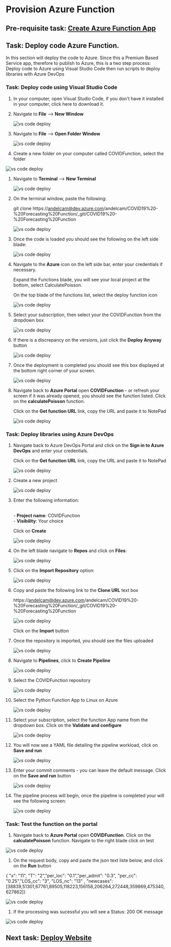 # Provision Azure Function

## Pre-requisite task: [Create Azure Function App](create-azure-function.md)

## Task: Deploy code Azure Function.

In this section will deploy the code to Azure. Since this a <a link ="https://docs.microsoft.com/en-us/azure/azure-functions/functions-premium-plan" target="blank">Premium Based</a> Service app, therefore to publish to Azure, this is a two step process: Deploy code to Azure using Visual Studio Code then run scripts to deploy libraries with Azure DevOps

### Task: Deploy code using Visual Studio Code

1. In your computer, open Visual Studio Code, if you don't have it installed in your computer, click <a link="https://code.visualstudio.com/download" target="blank"> here </a> to download it.

1. Navigate to **File** --> **New Window**

    ![vs code deploy](media/deploy/1.png)

1. Navigate to **File** --> **Open Folder Window**

    ![vs code deploy](media/deploy/2.png)

1. Create a new folder on your computer called COVIDFunction, select the folder

 ![vs code deploy](media/deploy/3.png)

1. Navigate to **Terminal** -->  **New Terminal**
    
    ![vs code deploy](media/deploy/4.png)

1. On the terminal window, paste the following:

    git clone https://andelcam@dev.azure.com/andelcam/COVID19%20-%20Forecasting%20Function/_git/COVID19%20-%20Forecasting%20Function
    
    ![vs code deploy](media/deploy/5.png)

1. Once the code is loaded you should see the following on the left side blade:
    
    ![vs code deploy](media/deploy/6.png)

1. Navigate to the **Azure** icon on the left side bar, enter your credentials if necessary.

    Expand the Functions blade, you will see your local project at the bottom, select CalculatePoisson.

    On the top blade of the functions list, select the deploy function icon
    
    ![vs code deploy](media/deploy/7.png)

1. Select your subscription, then select your the COVIDFunction from the dropdown box
    
    ![vs code deploy](media/deploy/8.png)

1. If there is a discrepancy on the versions, just click the **Deploy Anyway** button
    
    ![vs code deploy](media/deploy/9.png)

1. Once the deployment is completed you should see this box displayed at the bottom right corner of your screen.
    
    ![vs code deploy](media/deploy/10.png)

1. Navigate back to **Azure Portal** open **COVIDFunction** - or refresh your screen if it was already opened, you should see the function listed. Click on the **calculatePoisson** function.

    Click on the **Get function URL** link, copy the URL and paste it to NotePad
    
    ![vs code deploy](media/deploy/11.png)

### Task: Deploy libraries using Azure DevOps

1. Navigate back to  <a link="https://dev.azure.com/">Azure DevOps Portal</a> and click on the **Sign in to Azure DevOps** and enter your credentials.

    Click on the **Get function URL** link, copy the URL and paste it to NotePad
    
    ![vs code deploy](media/deploy/12.png)

1. Create a new project
    
    ![vs code deploy](media/deploy/13.png)

1. Enter the following information:

    <br>- **Project name**: COVIDFunction
    <br>- **Visibility**: Your choice

    Click on **Create**
    
    ![vs code deploy](media/deploy/14.png)

1. On the left blade navigate to **Repos** and click on **Files**:

   ![vs code deploy](media/deploy/15.png)

1. Click on the **Import Repository** option:

   ![vs code deploy](media/deploy/16.png)

1. Copy and paste the following link to the **Clone URL** text box

    https://andelcam@dev.azure.com/andelcam/COVID19%20-%20Forecasting%20Function/_git/COVID19%20-%20Forecasting%20Function

   ![vs code deploy](media/deploy/17.png)

   Click on the **Import** button

1. Once the repository is imported, you should see the files uploaded

   ![vs code deploy](media/deploy/18.png)

1. Navigate to **Pipelines**, click to **Create Pipeline**

   ![vs code deploy](media/deploy/20.png)

1. Select the COVIDFunction repository

   ![vs code deploy](media/deploy/21.png)

1. Select the Python Function App to Linux on Azure

   ![vs code deploy](media/deploy/22.png)

1. Select your subscription, select the function App name from the dropdown box. Click on the **Validate and configure**

   ![vs code deploy](media/deploy/23.png)

1. You will now see a YAML file detailing the pipeline workload, click on **Save and run**

   ![vs code deploy](media/deploy/24.png)

1. Enter your commit comments - you can leave the default message. Click on the **Save and run** button

   ![vs code deploy](media/deploy/25.png)

1. The pipeline process will begin, once the pipeline is completed your will see the following screen:

   ![vs code deploy](media/deploy/26.png)

### Task: Test the function on the portal

1. Navigate back to **Azure Portal** open **COVIDFunction**. Click on the **calculatePoisson** function. Navigate to the right blade click on test

 ![vs code deploy](media/deploy/27.png)

 1. On the request body, copy and paste the json text liste below, and click on the **Run** button

 { "x": "11", "T": "2","per_loc": "0.1","per_admit": "0.3", "per_cc": "0.25","LOS_cc": "3", "LOS_nc": "13" , "newcases":[38839,51301,67761,89505,118223,156158,206264,272448,359869,475340,627862]}

 ![vs code deploy](media/deploy/28.png)

 1. If the processing was sucessful you will see a Status: 200 OK message

 ![vs code deploy](media/deploy/29.png)

## Next task: [Deploy Website](../frontend/create-function-app.md)